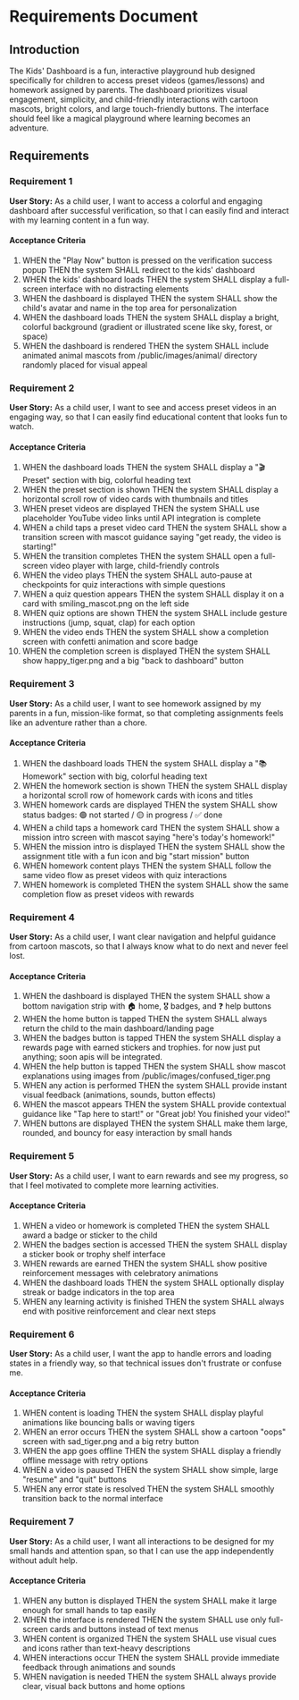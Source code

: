# Requirements Document

## Introduction

The Kids' Dashboard is a fun, interactive playground hub designed specifically for children to access preset videos (games/lessons) and homework assigned by parents. The dashboard prioritizes visual engagement, simplicity, and child-friendly interactions with cartoon mascots, bright colors, and large touch-friendly buttons. The interface should feel like a magical playground where learning becomes an adventure.

## Requirements

### Requirement 1

**User Story:** As a child user, I want to access a colorful and engaging dashboard after successful verification, so that I can easily find and interact with my learning content in a fun way.

#### Acceptance Criteria

1. WHEN the "Play Now" button is pressed on the verification success popup THEN the system SHALL redirect to the kids' dashboard
2. WHEN the kids' dashboard loads THEN the system SHALL display a full-screen interface with no distracting elements
3. WHEN the dashboard is displayed THEN the system SHALL show the child's avatar and name in the top area for personalization
4. WHEN the dashboard loads THEN the system SHALL display a bright, colorful background (gradient or illustrated scene like sky, forest, or space)
5. WHEN the dashboard is rendered THEN the system SHALL include animated animal mascots from /public/images/animal/ directory randomly placed for visual appeal

### Requirement 2

**User Story:** As a child user, I want to see and access preset videos in an engaging way, so that I can easily find educational content that looks fun to watch.

#### Acceptance Criteria

1. WHEN the dashboard loads THEN the system SHALL display a "🎬 Preset" section with big, colorful heading text
2. WHEN the preset section is shown THEN the system SHALL display a horizontal scroll row of video cards with thumbnails and titles
3. WHEN preset videos are displayed THEN the system SHALL use placeholder YouTube video links until API integration is complete
4. WHEN a child taps a preset video card THEN the system SHALL show a transition screen with mascot guidance saying "get ready, the video is starting!"
5. WHEN the transition completes THEN the system SHALL open a full-screen video player with large, child-friendly controls
6. WHEN the video plays THEN the system SHALL auto-pause at checkpoints for quiz interactions with simple questions
7. WHEN a quiz question appears THEN the system SHALL display it on a card with smiling_mascot.png on the left side
8. WHEN quiz options are shown THEN the system SHALL include gesture instructions (jump, squat, clap) for each option
9. WHEN the video ends THEN the system SHALL show a completion screen with confetti animation and score badge
10. WHEN the completion screen is displayed THEN the system SHALL show happy_tiger.png and a big "back to dashboard" button

### Requirement 3

**User Story:** As a child user, I want to see homework assigned by my parents in a fun, mission-like format, so that completing assignments feels like an adventure rather than a chore.

#### Acceptance Criteria

1. WHEN the dashboard loads THEN the system SHALL display a "📚 Homework" section with big, colorful heading text
2. WHEN the homework section is shown THEN the system SHALL display a horizontal scroll row of homework cards with icons and titles
3. WHEN homework cards are displayed THEN the system SHALL show status badges: 🟢 not started / 🟡 in progress / ✅ done
4. WHEN a child taps a homework card THEN the system SHALL show a mission intro screen with mascot saying "here's today's homework!"
5. WHEN the mission intro is displayed THEN the system SHALL show the assignment title with a fun icon and big "start mission" button
6. WHEN homework content plays THEN the system SHALL follow the same video flow as preset videos with quiz interactions
7. WHEN homework is completed THEN the system SHALL show the same completion flow as preset videos with rewards

### Requirement 4

**User Story:** As a child user, I want clear navigation and helpful guidance from cartoon mascots, so that I always know what to do next and never feel lost.

#### Acceptance Criteria

1. WHEN the dashboard is displayed THEN the system SHALL show a bottom navigation strip with 🏠 home, 🎖️ badges, and ❓ help buttons
2. WHEN the home button is tapped THEN the system SHALL always return the child to the main dashboard/landing page
3. WHEN the badges button is tapped THEN the system SHALL display a rewards page with earned stickers and trophies. for now just put anything; soon apis will be integrated.
4. WHEN the help button is tapped THEN the system SHALL show mascot explanations using images from /public/images/confused_tiger.png
5. WHEN any action is performed THEN the system SHALL provide instant visual feedback (animations, sounds, button effects)
6. WHEN the mascot appears THEN the system SHALL provide contextual guidance like "Tap here to start!" or "Great job! You finished your video!"
7. WHEN buttons are displayed THEN the system SHALL make them large, rounded, and bouncy for easy interaction by small hands

### Requirement 5

**User Story:** As a child user, I want to earn rewards and see my progress, so that I feel motivated to complete more learning activities.

#### Acceptance Criteria

1. WHEN a video or homework is completed THEN the system SHALL award a badge or sticker to the child
2. WHEN the badges section is accessed THEN the system SHALL display a sticker book or trophy shelf interface
3. WHEN rewards are earned THEN the system SHALL show positive reinforcement messages with celebratory animations
4. WHEN the dashboard loads THEN the system SHALL optionally display streak or badge indicators in the top area
5. WHEN any learning activity is finished THEN the system SHALL always end with positive reinforcement and clear next steps

### Requirement 6

**User Story:** As a child user, I want the app to handle errors and loading states in a friendly way, so that technical issues don't frustrate or confuse me.

#### Acceptance Criteria

1. WHEN content is loading THEN the system SHALL display playful animations like bouncing balls or waving tigers
2. WHEN an error occurs THEN the system SHALL show a cartoon "oops" screen with sad_tiger.png and a big retry button
3. WHEN the app goes offline THEN the system SHALL display a friendly offline message with retry options
4. WHEN a video is paused THEN the system SHALL show simple, large "resume" and "quit" buttons
5. WHEN any error state is resolved THEN the system SHALL smoothly transition back to the normal interface

### Requirement 7

**User Story:** As a child user, I want all interactions to be designed for my small hands and attention span, so that I can use the app independently without adult help.

#### Acceptance Criteria

1. WHEN any button is displayed THEN the system SHALL make it large enough for small hands to tap easily
2. WHEN the interface is rendered THEN the system SHALL use only full-screen cards and buttons instead of text menus
3. WHEN content is organized THEN the system SHALL use visual cues and icons rather than text-heavy descriptions
4. WHEN interactions occur THEN the system SHALL provide immediate feedback through animations and sounds
5. WHEN navigation is needed THEN the system SHALL always provide clear, visual back buttons and home options